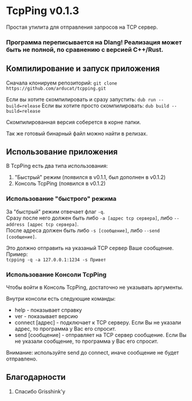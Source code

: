 # TcpPing v0.1.3

Простая утилита для отправления запросов на TCP сервер.

### Программа переписывается на Dlang! Реализация может быть не полной, по сравнению с версией C++/Rust.

## Компилирование и запуск приложения

Сначала клонируем репозиторий:
`git clone https://github.com/arducat/tcpping.git`

Если вы хотите скомпилировать и сразу запустить:
`dub run --build=release`
Если вы хотите просто скомпилировать:
`dub build --build=release`

Скомпилированная версия соберется в корне папки.

Так же готовый бинарный файл можно найти в релизах.

## Использование приложения

В TcpPing есть два типа использования:
1. "Быстрый" режим (появился в v0.1.1, был дополнен в v0.1.2)
2. Консоль TcpPing (появился в v0.1.2)

### Использование "быстрого" режима

За "быстрый" режим отвечает флаг `-q`.  
Сразу после него должен быть либо `-a [адрес tcp сервера]`, либо `--address [адрес tcp сервера]`.  
После адреса должен быть либо `-s [сообщение]`, либо `--send [сообщение]`.  

Это должно отправить на указаный TCP сервер Ваше сообщение.  
Пример:  
`tcpping -q -a 127.0.0.1:1234 -s Привет`  

### Использование Консоли TcpPing

Чтобы войти в Консоль TcpPing, достаточно не указывать аргументы.  

Внутри консоли есть следующие команды:  
 -  help - показывает справку  
 -  ver - показывает версию  
 -  connect \[адрес] - подключает к TCP серверу. Если Вы не указали адрес, то программа у Вас его спросит.  
 -  send \[сообщение] - отправляет на TCP сервер сообщение. Если Вы не указали сообщение, то программа у Вас его спросит.  

Внимание: используйте send до connect, иначе сообщение не будет отправлено.  

## Благодарности
1. Спасибо Grisshink'у
